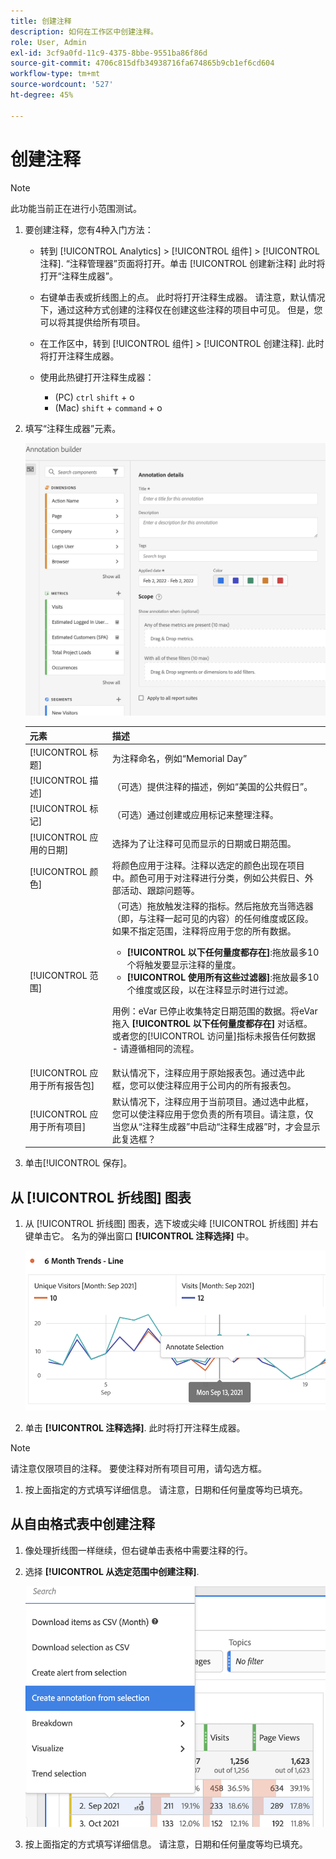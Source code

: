 ```yaml
---
title: 创建注释
description: 如何在工作区中创建注释。
role: User, Admin
exl-id: 3cf9a0fd-11c9-4375-8bbe-9551ba86f86d
source-git-commit: 4706c815dfb34938716fa674865b9cb1ef6cd604
workflow-type: tm+mt
source-wordcount: '527'
ht-degree: 45%

---
```


# 创建注释

>[!NOTE]
>
>此功能当前正在进行小范围测试。

1. 要创建注释，您有4种入门方法：

   * 转到 [!UICONTROL Analytics] > [!UICONTROL 组件] > [!UICONTROL 注释]. “注释管理器”页面将打开。单击 [!UICONTROL 创建新注释] 此时将打开“注释生成器”。

   * 右键单击表或折线图上的点。 此时将打开注释生成器。 请注意，默认情况下，通过这种方式创建的注释仅在创建这些注释的项目中可见。 但是，您可以将其提供给所有项目。

   * 在工作区中，转到 [!UICONTROL 组件] > [!UICONTROL 创建注释]. 此时将打开注释生成器。

   * 使用此热键打开注释生成器：
      * (PC) `ctrl` `shift` + o
      * (Mac) `shift` + `command` + o

1. 填写“注释生成器”元素。

   ![](assets/ann-builder.png)

   | 元素 | 描述 |
   | --- | --- |
   | [!UICONTROL 标题] | 为注释命名，例如“Memorial Day” |
   | [!UICONTROL 描述] | （可选）提供注释的描述，例如“美国的公共假日”。 |
   | [!UICONTROL 标记] | （可选）通过创建或应用标记来整理注释。 |
   | [!UICONTROL 应用的日期] | 选择为了让注释可见而显示的日期或日期范围。 |
   | [!UICONTROL 颜色] | 将颜色应用于注释。注释以选定的颜色出现在项目中。颜色可用于对注释进行分类，例如公共假日、外部活动、跟踪问题等。 |
   | [!UICONTROL 范围] | （可选）拖放触发注释的指标。然后拖放充当筛选器（即，与注释一起可见的内容）的任何维度或区段。如果不指定范围，注释将应用于您的所有数据。<ul><li>**[!UICONTROL 以下任何量度都存在]**:拖放最多10个将触发要显示注释的量度。</li><li>**[!UICONTROL 使用所有这些过滤器]**:拖放最多10个维度或区段，以在注释显示时进行过滤。</li></ul><p>用例：eVar 已停止收集特定日期范围的数据。将eVar拖入 **[!UICONTROL 以下任何量度都存在]** 对话框。 或者您的[!UICONTROL 访问量]指标未报告任何数据 - 请遵循相同的流程。 |
   | [!UICONTROL 应用于所有报告包] | 默认情况下，注释应用于原始报表包。通过选中此框，您可以使注释应用于公司内的所有报表包。 |
   | [!UICONTROL 应用于所有项目] | 默认情况下，注释应用于当前项目。通过选中此框，您可以使注释应用于您负责的所有项目。请注意，仅当您从“注释生成器”中启动“注释生成器”时，才会显示此复选框？ |

1. 单击[!UICONTROL 保存]。

## 从 [!UICONTROL 折线图] 图表

1. 从 [!UICONTROL 折线图] 图表，选下坡或尖峰 [!UICONTROL 折线图] 并右键单击它。 名为的弹出窗口 **[!UICONTROL 注释选择]** 中。

   ![](assets/annotate-line.png)

1. 单击 **[!UICONTROL 注释选择]**. 此时将打开注释生成器。

>[!NOTE]
>
>请注意仅限项目的注释。 要使注释对所有项目可用，请勾选方框。

1. 按上面指定的方式填写详细信息。 请注意，日期和任何量度等均已填充。

## 从自由格式表中创建注释

1. 像处理折线图一样继续，但右键单击表格中需要注释的行。

1. 选择 **[!UICONTROL 从选定范围中创建注释]**.

   ![](assets/annotate-table.png)

1. 按上面指定的方式填写详细信息。 请注意，日期和任何量度等均已填充。
